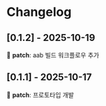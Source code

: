 # Changelog

## [0.1.2] - 2025-10-19

🐛 **patch**: aab 빌드 워크플로우 추가

## [0.1.1] - 2025-10-17

🐛 **patch**: 프로토타입 개발

